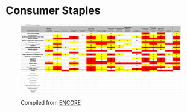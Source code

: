 # Consumer Staples

<figure><img src="../../../.gitbook/assets/consumer staples encore.png" alt=""><figcaption><p>Compiled from <a href="https://www.encorenature.org/en">ENCORE</a></p></figcaption></figure>
